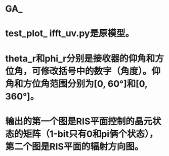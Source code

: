 # GA_

# test_plot_ ifft_uv.py是原模型。
# theta_r和phi_r分别是接收器的仰角和方位角，可修改括号中的数字（角度）。仰角和方位角范围分别为[0, 60°]和[0, 360°]。
# 输出的第一个图是RIS平面控制的晶元状态的矩阵（1-bit只有0和pi俩个状态），第二个图是RIS平面的辐射方向图。
# 

